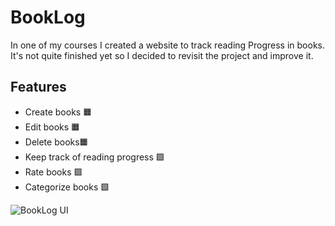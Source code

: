 # BookLog
In one of my courses I created a website to track reading Progress in books. It's not quite finished yet so I decided to revisit the project and improve it. 

## Features

 - Create books 🟧
 - Edit books 🟧
 - Delete books🟧
 - Keep track of reading progress 🟩
 - Rate books 🟩
 - Categorize books 🟩


![BookLog UI](https://i.imgur.com/1DTVU3u.png)

